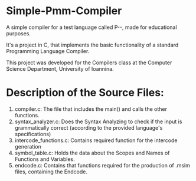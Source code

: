 # Simple-Pmm-Compiler
A simple compiler for a test language called P--, made for educational purposes.

It's a project in C, that implements the basic functionality of a standard Programming Language Compiler.

This project was developed for the Compilers class at the Computer Science Department, University of Ioannina.

# Description of the Source Files:

1. compiler.c: The file that includes the main() and calls the other functions.
2. syntax_analyzer.c: Does the Syntax Analyzing to check if the input is grammatically correct (according to the provided language's specifications)
3. intercode_functions.c: Contains required function for the intercode generation
4. symbol_table.c: Holds the data about the Scopes and Names of Functions and Variables.
5. endcode.c: Contains that functions required for the production of .msim files, containing the Endcode.
